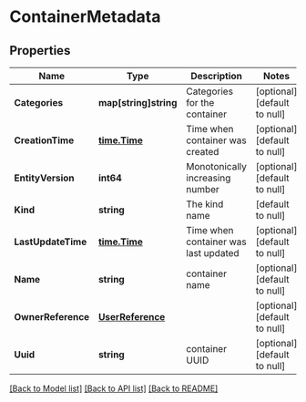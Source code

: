 # ContainerMetadata

## Properties
Name | Type | Description | Notes
------------ | ------------- | ------------- | -------------
**Categories** | **map[string]string** | Categories for the container | [optional] [default to null]
**CreationTime** | [**time.Time**](time.Time.md) | Time when container was created | [optional] [default to null]
**EntityVersion** | **int64** | Monotonically increasing number | [optional] [default to null]
**Kind** | **string** | The kind name | [default to null]
**LastUpdateTime** | [**time.Time**](time.Time.md) | Time when container was last updated | [optional] [default to null]
**Name** | **string** | container name | [optional] [default to null]
**OwnerReference** | [**UserReference**](user_reference.md) |  | [optional] [default to null]
**Uuid** | **string** | container UUID | [optional] [default to null]

[[Back to Model list]](../README.md#documentation-for-models) [[Back to API list]](../README.md#documentation-for-api-endpoints) [[Back to README]](../README.md)
